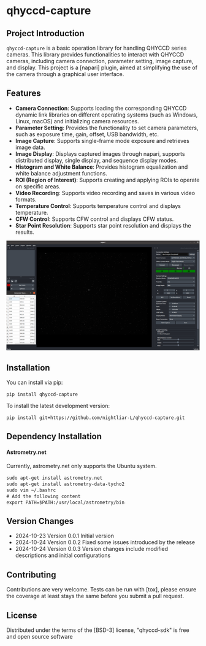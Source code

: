 # qhyccd-capture

## Project Introduction

`qhyccd-capture` is a basic operation library for handling QHYCCD series cameras. This library provides functionalities to interact with QHYCCD cameras, including camera connection, parameter setting, image capture, and display. This project is a [napari] plugin, aimed at simplifying the use of the camera through a graphical user interface.

## Features

- **Camera Connection**: Supports loading the corresponding QHYCCD dynamic link libraries on different operating systems (such as Windows, Linux, macOS) and initializing camera resources.
- **Parameter Setting**: Provides the functionality to set camera parameters, such as exposure time, gain, offset, USB bandwidth, etc.
- **Image Capture**: Supports single-frame mode exposure and retrieves image data.
- **Image Display**: Displays captured images through napari, supports distributed display, single display, and sequence display modes.
- **Histogram and White Balance**: Provides histogram equalization and white balance adjustment functions.
- **ROI (Region of Interest)**: Supports creating and applying ROIs to operate on specific areas.
- **Video Recording**: Supports video recording and saves in various video formats.
- **Temperature Control**: Supports temperature control and displays temperature.
- **CFW Control**: Supports CFW control and displays CFW status.
- **Star Point Resolution**: Supports star point resolution and displays the results.

![qhyccd-capture 插件界面显示](https://raw.githubusercontent.com/LiuQiang-AI/qhyccd-capture/main/src/qhyccd_capture/images/image.png)

## Installation
You can install via pip:

    pip install qhyccd-capture

To install the latest development version:

    pip install git+https://github.com/nightliar-L/qhyccd-capture.git

## Dependency Installation
#### Astrometry.net 
Currently, astrometry.net only supports the Ubuntu system.

    sudo apt-get install astrometry.net
    sudo apt-get install astrometry-data-tycho2
    sudo vim ~/.bashrc
    # Add the following content
    export PATH=$PATH:/usr/local/astrometry/bin

## Version Changes

- 2024-10-23 Version 0.0.1 Initial version
- 2024-10-24 Version 0.0.2 Fixed some issues introduced by the release
- 2024-10-24 Version 0.0.3 Version changes include modified descriptions and initial configurations

## Contributing

Contributions are very welcome. Tests can be run with [tox], please ensure
the coverage at least stays the same before you submit a pull request.

## License

Distributed under the terms of the [BSD-3] license,
"qhyccd-sdk" is free and open source software

